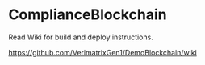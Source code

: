 # ComplianceBlockchain

Read Wiki for build and deploy instructions.

https://github.com/VerimatrixGen1/DemoBlockchain/wiki

